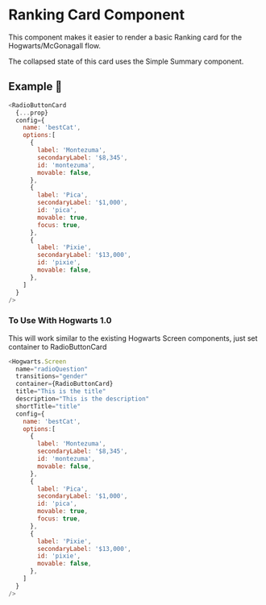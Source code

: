# Ranking Card Component

This component makes it easier to render a basic Ranking card for the Hogwarts/McGonagall flow.

The collapsed state of this card uses the Simple Summary component.

## Example 🚀

```javascript
<RadioButtonCard
  {...prop}
  config={
    name: 'bestCat',
    options:[
      {
        label: 'Montezuma',
        secondaryLabel: '$8,345',
        id: 'montezuma',
        movable: false,
      },
      {
        label: 'Pica',
        secondaryLabel: '$1,000',
        id: 'pica',
        movable: true,
        focus: true,
      },
      {
        label: 'Pixie',
        secondaryLabel: '$13,000',
        id: 'pixie',
        movable: false,
      },
    ]
  }
/>
```

### To Use With Hogwarts 1.0

This will work similar to the existing Hogwarts Screen components, just set container to RadioButtonCard

```javascript
<Hogwarts.Screen
  name="radioQuestion"
  transitions="gender"
  container={RadioButtonCard}
  title="This is the title"
  description="This is the description"
  shortTitle="title"
  config={
    name: 'bestCat',
    options:[
      {
        label: 'Montezuma',
        secondaryLabel: '$8,345',
        id: 'montezuma',
        movable: false,
      },
      {
        label: 'Pica',
        secondaryLabel: '$1,000',
        id: 'pica',
        movable: true,
        focus: true,
      },
      {
        label: 'Pixie',
        secondaryLabel: '$13,000',
        id: 'pixie',
        movable: false,
      },
    ]
  }
/>
```
